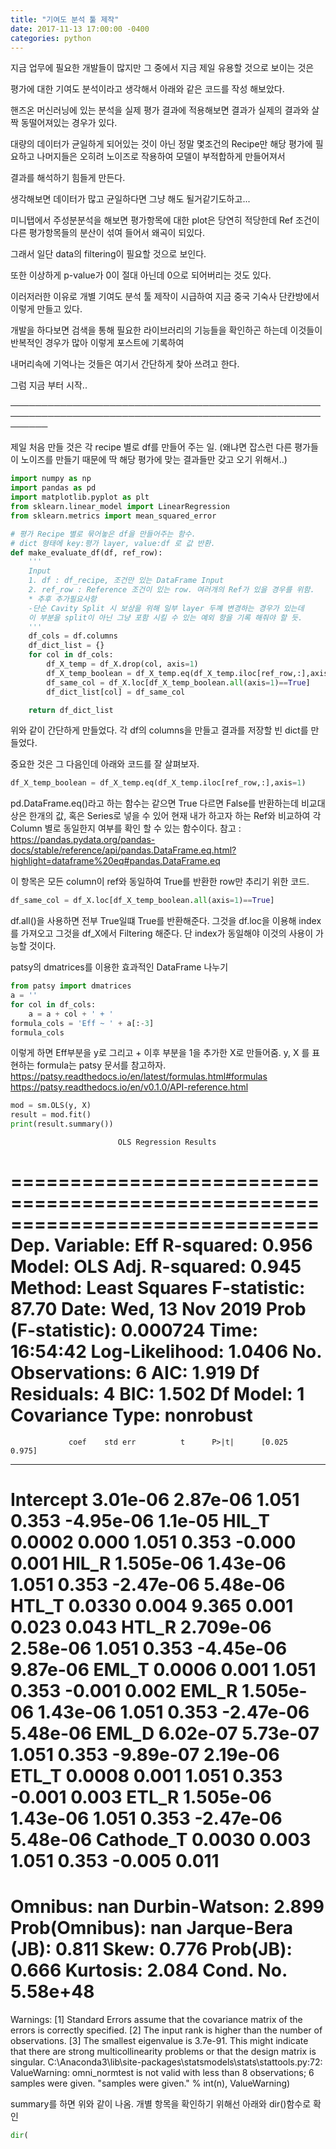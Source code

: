 ```yaml
---
title: "기여도 분석 툴 제작"
date: 2017-11-13 17:00:00 -0400
categories: python
---
```


지금 업무에 필요한 개발들이 많지만 그 중에서 지금 제일 유용할 것으로 보이는 것은

평가에 대한 기여도 분석이라고 생각해서 아래와 같은 코드를 작성 해보았다.

핸즈온 머신러닝에 있는 분석을 실제 평가 결과에 적용해보면 결과가 실제의 결과와 살짝 동떨어져있는 경우가 있다. 

대량의 데이터가 균일하게 되어있는 것이 아닌 정말 몇조건의 Recipe만 해당 평가에 필요하고 나머지들은 오히려 노이즈로 작용하여 모델이 부적합하게 만들어져서 

결과를 해석하기 힘들게 만든다. 


생각해보면 데이터가 많고 균일하다면 그냥 해도 될거같기도하고...

미니탭에서 주성분분석을 해보면 평가항목에 대한 plot은 당연히 적당한데 Ref 조건이 다른 평가항목들의 분산이 섞여 들어서 왜곡이 되있다. 

그래서 일단 data의 filtering이 필요할 것으로 보인다.

또한 이상하게 p-value가 0이 절대 아닌데 0으로 되어버리는 것도 있다. 

이러저러한 이유로 개별 기여도 분석 툴 제작이 시급하여 지금 중국 기숙사 단칸방에서 이렇게 만들고 있다. 


개발을 하다보면 검색을 통해 필요한 라이브러리의 기능들을 확인하곤 하는데 이것들이 반복적인 경우가 많아 이렇게 포스트에 기록하여 

내머리속에 기억나는 것들은 여기서 간단하게 찾아 쓰려고 한다. 

그럼 지금 부터 시작..


──────────────────────────────────────────────────────────────────────────────────────────────────────────

제일 처음 만들 것은 각 recipe 별로 df를 만들어 주는 일.
(왜냐면 잡스런 다른 평가들이 노이즈를 만들기 때문에 딱 해당 평가에 맞는 결과들만 갖고 오기 위해서..)

```python
import numpy as np
import pandas as pd
import matplotlib.pyplot as plt
from sklearn.linear_model import LinearRegression
from sklearn.metrics import mean_squared_error

# 평가 Recipe 별로 묶어놓은 df을 만들어주는 함수.
# dict 형태에 key:평가 layer, value:df 로 값 반환.
def make_evaluate_df(df, ref_row):
    '''
    Input
    1. df : df_recipe, 조건만 있는 DataFrame Input
    2. ref_row : Reference 조건이 있는 row. 여러개의 Ref가 있을 경우를 위함.
    * 추후 추가필요사항
    -단순 Cavity Split 시 보상을 위해 일부 layer 두꼐 변경하는 경우가 있는데
    이 부분을 split이 아닌 그냥 포함 시킬 수 있는 예외 항을 기록 해줘야 할 듯.
    '''
    df_cols = df.columns
    df_dict_list = {}
    for col in df_cols:
        df_X_temp = df_X.drop(col, axis=1)
        df_X_temp_boolean = df_X_temp.eq(df_X_temp.iloc[ref_row,:],axis=1)
        df_same_col = df_X.loc[df_X_temp_boolean.all(axis=1)==True]
        df_dict_list[col] = df_same_col

    return df_dict_list
```
위와 같이 간단하게 만들었다. 
각 df의 columns을 만들고 결과를 저장할 빈 dict를 만들었다.

중요한 것은 그 다음인데 아래와 코드를 잘 살펴보자.
```python
df_X_temp_boolean = df_X_temp.eq(df_X_temp.iloc[ref_row,:],axis=1)
```
pd.DataFrame.eq()라고 하는 함수는 같으면 True 다르면 False를 반환하는데 비교대상은 한개의 값, 혹은 Series로 넣을 수 있어 현재 내가 하고자 하는 Ref와 비교하여 각 Column 별로 동일한지 여부를 확인 할 수 있는 함수이다.
참고 : https://pandas.pydata.org/pandas-docs/stable/reference/api/pandas.DataFrame.eq.html?highlight=dataframe%20eq#pandas.DataFrame.eq

이 항목은 모든 column이 ref와 동일하여 True를 반환한 row만 추리기 위한 코드.
```python 
df_same_col = df_X.loc[df_X_temp_boolean.all(axis=1)==True]
```
df.all()을 사용하면 전부 True일떄 True를 반환해준다. 그것을 df.loc을 이용해 index를 가져오고 그것을 df_X에서 Filtering 해준다. 단 index가 동일해야 이것의 사용이 가능할 것이다. 


patsy의 dmatrices를 이용한 효과적인 DataFrame 나누기
```python
from patsy import dmatrices
a = ''
for col in df_cols:
    a = a + col + ' + ' 
formula_cols = 'Eff ~ ' + a[:-3]
formula_cols
```
이렇게 하면 Eff부분을 y로 그리고 + 이후 부분을 1을 추가한 X로 만들어줌.
y, X 를 표현하는 formula는 patsy 문서를 참고하자.
https://patsy.readthedocs.io/en/latest/formulas.html#formulas
https://patsy.readthedocs.io/en/v0.1.0/API-reference.html

```python
mod = sm.OLS(y, X)
result = mod.fit()
print(result.summary())
```
                            OLS Regression Results                            
==============================================================================
Dep. Variable:                    Eff   R-squared:                       0.956
Model:                            OLS   Adj. R-squared:                  0.945
Method:                 Least Squares   F-statistic:                     87.70
Date:                Wed, 13 Nov 2019   Prob (F-statistic):           0.000724
Time:                        16:54:42   Log-Likelihood:                 1.0406
No. Observations:                   6   AIC:                             1.919
Df Residuals:                       4   BIC:                             1.502
Df Model:                           1                                         
Covariance Type:            nonrobust                                         
==============================================================================
                 coef    std err          t      P>|t|      [0.025      0.975]
------------------------------------------------------------------------------
Intercept    3.01e-06   2.87e-06      1.051      0.353   -4.95e-06     1.1e-05
HIL_T          0.0002      0.000      1.051      0.353      -0.000       0.001
HIL_R       1.505e-06   1.43e-06      1.051      0.353   -2.47e-06    5.48e-06
HTL_T          0.0330      0.004      9.365      0.001       0.023       0.043
HTL_R       2.709e-06   2.58e-06      1.051      0.353   -4.45e-06    9.87e-06
EML_T          0.0006      0.001      1.051      0.353      -0.001       0.002
EML_R       1.505e-06   1.43e-06      1.051      0.353   -2.47e-06    5.48e-06
EML_D        6.02e-07   5.73e-07      1.051      0.353   -9.89e-07    2.19e-06
ETL_T          0.0008      0.001      1.051      0.353      -0.001       0.003
ETL_R       1.505e-06   1.43e-06      1.051      0.353   -2.47e-06    5.48e-06
Cathode_T      0.0030      0.003      1.051      0.353      -0.005       0.011
==============================================================================
Omnibus:                          nan   Durbin-Watson:                   2.899
Prob(Omnibus):                    nan   Jarque-Bera (JB):                0.811
Skew:                           0.776   Prob(JB):                        0.666
Kurtosis:                       2.084   Cond. No.                     5.58e+48
==============================================================================

Warnings:
[1] Standard Errors assume that the covariance matrix of the errors is correctly specified.
[2] The input rank is higher than the number of observations.
[3] The smallest eigenvalue is 3.7e-91. This might indicate that there are
strong multicollinearity problems or that the design matrix is singular.
C:\Anaconda3\lib\site-packages\statsmodels\stats\stattools.py:72: ValueWarning: omni_normtest is not valid with less than 8 observations; 6 samples were given.
  "samples were given." % int(n), ValueWarning)
  
summary를 하면 위와 같이 나옴.
개별 항목을 확인하기 위해선 아래와 dir()함수로 확인
```python 
dir(
